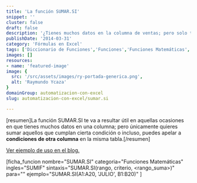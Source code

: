 ```yaml
---
title: 'La función SUMAR.SI'
snippet: ''
cluster: false
draft: false 
description: '¿Tienes muchos datos en la columna de ventas; pero solo te interesa sumar las que se hicieron en julio? Entonces la función SUMAR.SI deberá formar parte de tu arsenal para Excel.'
publishDate: '2014-03-31'
category: 'Fórmulas en Excel'
tags: ['Diccionario de Funciones','Funciones','Funciones Matemáticas','🤖 Automatización con Excel']
images: []
resources: 
- name: 'featured-image'
image: {
  src: '/src/assets/images/ry-portada-generica.png',
  alt: 'Raymundo Ycaza'
}
domainGroup: automatizacion-con-excel
slug: automatizacion-con-excel/sumar.si

---
```


\[resumen\]La función SUMAR.SI te va a resultar útil en aquellas ocasiones en que tienes muchos datos en una columna; pero únicamente quieres sumar aquellos que cumplan cierta condición o incluso, puedes apelar a **condiciones de otra columna** en la misma tabla.\[/resumen\]

[Ver ejemplo de uso en el blog.](http://raymundoycaza.com/funcion-sumar-si/ "Ver ejemplo de uso")

\[ficha\_funcion nombre="SUMAR.SI" categoria="Funciones Matemáticas" ingles="SUMIF" sintaxis="SUMAR.SI(rango, criterio, <rango\_suma>)" para="" ejemplo="SUMAR.SI(A1:A20, 'JULIO', B1:B20)" \]
